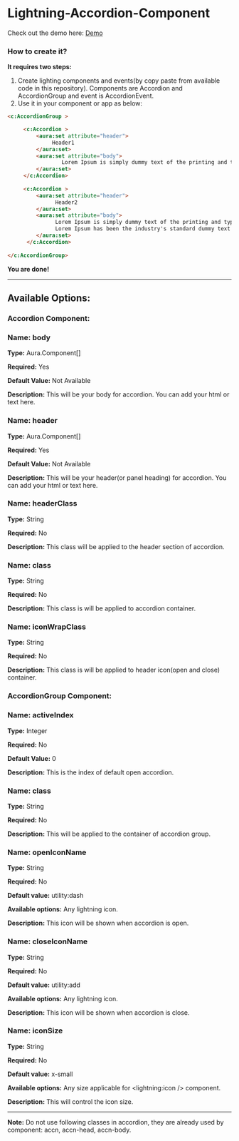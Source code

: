 # Lightning-Accordion-Component

Check out the demo here: [Demo](https://prashantmeandev-developer-edition.ap2.force.com/#accordion)

### How to create it?

**It requires two steps:**
1. Create lighting components and events(by copy paste from available code in this repository). Components are Accordion and AccordionGroup and event is AccordionEvent.
2. Use it in your component or app as below:
```html
<c:AccordionGroup >

     <c:Accordion >
         <aura:set attribute="header">
              Header1
         </aura:set>
         <aura:set attribute="body">
                 Lorem Ipsum is simply dummy text of the printing and typesetting industry.
         </aura:set>
     </c:Accordion>
     
     <c:Accordion >
         <aura:set attribute="header">
               Header2
         </aura:set>
         <aura:set attribute="body">
               Lorem Ipsum is simply dummy text of the printing and typesetting industry.<br/>
               Lorem Ipsum has been the industry's standard dummy text ever since the 1500s.
         </aura:set>
      </c:Accordion>
                
</c:AccordionGroup>
```

**You are done!**

***
## Available Options:

### Accordion Component: ###
### Name: body ### 
 **Type:** Aura.Component[]

 **Required:** Yes

 **Default Value:** Not Available

 **Description:** This will be your body for accordion. You can add your html or text here. 

### Name: header ### 
 **Type:** Aura.Component[]

 **Required:** Yes

 **Default Value:** Not Available

 **Description:** This will be your header(or panel heading) for accordion. You can add your html or text here. 

### Name: headerClass ### 
 **Type:** String

 **Required:** No

 **Description:** This class will be applied to the header section of accordion.

### Name: class ### 
 **Type:** String

 **Required:** No

 **Description:** This class is will be applied to accordion container.

### Name: iconWrapClass ### 
 **Type:** String

 **Required:** No

 **Description:** This class is will be applied to header icon(open and close) container.

### AccordionGroup Component: ###

### Name: activeIndex ### 
 **Type:** Integer

 **Required:** No

 **Default Value:** 0

 **Description:** This is the index of default open accordion. 

### Name: class ### 
 **Type:** String

 **Required:** No

 **Description:** This will be applied to the container of accordion group. 

### Name: openIconName ### 
 **Type:** String

 **Required:** No

 **Default value:** utility:dash

**Available options:** Any lightning icon.

 **Description:** This icon will be shown when accordion is open. 

### Name: closeIconName ### 
 **Type:** String

 **Required:** No

 **Default value:** utility:add

 **Available options:** Any lightning icon.

 **Description:** This icon will be shown when accordion is close. 

### Name: iconSize ### 
 **Type:** String

 **Required:** No

 **Default value:** x-small

**Available options:** Any size applicable for <lightning:icon /> component.

 **Description:** This will control the icon size. 

***

**Note:** Do not use following classes in accordion, they are already used by component:
accn, accn-head, accn-body.
